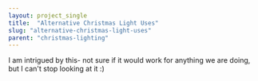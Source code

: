 ```yaml
---
layout: project_single
title:  "Alternative Christmas Light Uses"
slug: "alternative-christmas-light-uses"
parent: "christmas-lighting"
---
```

I am intrigued by this- not sure if it would work for anything we are doing, but I can't stop looking at it :)